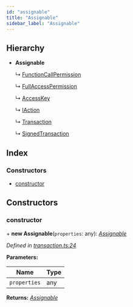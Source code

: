 ```yaml
---
id: "assignable"
title: "Assignable"
sidebar_label: "Assignable"
---
```


## Hierarchy

* **Assignable**

  ↳ [FunctionCallPermission](functioncallpermission.md)

  ↳ [FullAccessPermission](fullaccesspermission.md)

  ↳ [AccessKey](accesskey.md)

  ↳ [IAction](iaction.md)

  ↳ [Transaction](transaction.md)

  ↳ [SignedTransaction](signedtransaction.md)

## Index

### Constructors

* [constructor](assignable.md#constructor)

## Constructors

###  constructor

\+ **new Assignable**(`properties`: any): *[Assignable](assignable.md)*

*Defined in [transaction.ts:24](https://github.com/near/near-api-js/blob/88ad17d/src.ts/transaction.ts#L24)*

**Parameters:**

Name | Type |
------ | ------ |
`properties` | any |

**Returns:** *[Assignable](assignable.md)*
